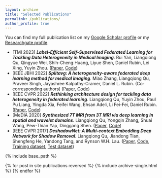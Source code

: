```yaml
---
layout: archive
title: "Selected Publications"
permalink: /publications/
author_profile: true
---
```


You can find my full publication list on my [Google Scholar profile](https://scholar.google.com/citations?user=ruKpgzwAAAAJ&hl=zh-CN) or my [Researchgate profile](https://www.researchgate.net/profile/Liangqiong-Qu-2).

- [TMI 2023] ***Label-Efficient Self-Supervised Federated Learning for Tackling Data Heterogeneity in Medical Imaging***. Rui Yan, Liangqiong Qu, Qingyue Wei, Shih-Cheng Huang, Liyue Shen, Daniel Rubin, Lei Xing, Yuyin Zhou. ([Paper](https://ieeexplore-ieee-org.eproxy.lib.hku.hk/stamp/stamp.jsp?tp=&arnumber=10004993&tag=1), [Code](https://github.com/rui-yan/SSL-FL))
- [IEEE JBHI 2022] ***Splitavg: A heterogeneity-aware federated deep learning method for medical imaging***. Miao Zhang, Liangqiong Qu, Praveer Singh, Jayashree Kalpathy-Cramer, Daniel L. Rubin. (Co-corresponding authors) ([Paper](https://ieeexplore.ieee.org/abstract/document/9806163), [Code](https://github.com/zm17943/SplitAVG))
- [IEEE CVPR 2022] ***Rethinking architecture design for tackling data heterogeneity in federated learning***. Liangqiong Qu, Yuyin Zhou, Paul Pu Liang, Yingda Xia, Feifei Wang, Ehsan Adeli, Li Fei-Fei, Daniel Rubin. ([Paper](https://openaccess.thecvf.com/content/CVPR2022/papers/Qu_Rethinking_Architecture_Design_for_Tackling_Data_Heterogeneity_in_Federated_Learning_CVPR_2022_paper.pdf), [Code](https://github.com/Liangqiong/ViT-FL-main))
- [MeDIA 2020] ***Synthesized 7T MRI from 3T MRI via deep learning in spatial and wavelet domains***. Liangqiong Qu, Yongqin Zhang, Shuai Wang, Pew-Thian Yap, Dinggang Shen. ([Paper](https://www.sciencedirect.com/science/article/pii/S1361841520300293?casa_token=EOp1ZQaY6-wAAAAA:ZDlOHj_p9PlXDc2QtF7hAyzlYS-dqP0vYLJ_tcFD7afoo1w68-EHixRkyYWVAduqz2_mHNHRQA), [Code](https://github.com/Liangqiong/WATNet))
- [IEEE CVPR 2017] ***DeshadowNet: A Multi-context Embedding Deep Network for Shadow Removal***. Liangqiong Qu, Jiandong Tian, Shengfeng He, Yandong Tang, and Rynson W.H. Lau. ([Paper](https://openaccess.thecvf.com/content_cvpr_2017/papers/Qu_DeshadowNet_A_Multi-Context_CVPR_2017_paper.pdf), [Code](https://pan.baidu.com/s/1cKRVJMbemvTOlJgZqk2Nyw), [Training dataset](https://drive.google.com/file/d/1W8vBRJYDG9imMgr9I2XaA13tlFIEHOjS/view), [Test dataset](https://drive.google.com/file/d/1GTi4BmQ0SJ7diDMmf-b7x2VismmXtfTo/view))


{% include base_path %}

{% for post in site.publications reversed %}
  {% include archive-single.html %}
{% endfor %}
